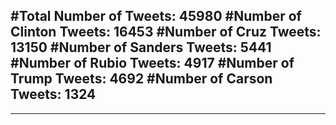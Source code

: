 #Total Number of Tweets: 45980 
#Number of Clinton Tweets: 16453
#Number of Cruz Tweets: 13150
#Number of Sanders Tweets: 5441
#Number of Rubio Tweets: 4917
#Number of Trump Tweets: 4692
#Number of Carson Tweets: 1324
---
---
